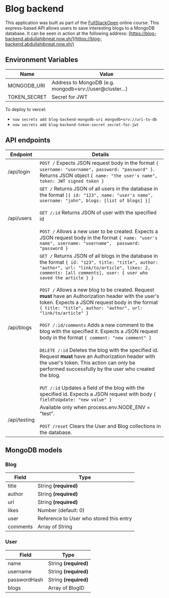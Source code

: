 # Blog backend
This application was built as part of the [FullStackOpen](https://fullstackopen.com/en/) online course. This express-based API allows users to save interesting blogs to a MongoDB database.
It can be seen in action at the following address: [https://blog-backend.abdullahibneat.now.sh/](https://blog-backend.abdullahibneat.now.sh/)

## Environment Variables
|Name|Value|
|--|--|
|MONGODB_URI|Address to MongoDB (e.g. mongodb+srv://user@cluster...)|
|TOKEN_SECRET|Secret for JWT|

To deploy to vercel:
- `now secrets add blog-backend-mongodb-uri mongodb+srv://uri-to-db`
- `now secrets add blog-backend-token-secret secret-for-jwt`

## API endpoints
|Endpoint|Details|
|--|--|
|/api/login|`POST /` Expects JSON request body in the format `{ username: "username", password: "password" }`. Returns JSON object `{ name: "the user's name", token: JWT signed token }`|
|/api/users|`GET /` Returns JSON of all users in the database in the format `[{ id: "123", name: "user's name", username: "john", blogs: [list of blogs] }]`<br><br>`GET /:id` Returns JSON of user with the specified id<br><br>`POST /` Allows a new user to be created. Expects a JSON request body in the format `{ name: "user's name", username: "username",  password: "password }`|
|/api/blogs|`GET /` Returns JSON of all blogs in the database in the format `{ id: "123", title: "title", author: "author", url: "link/to/article", likes: 2, comments: [all comments], user: { user who saved the article } }`<br><br>`POST /` Allows a new blog to be created. Request **must** have an Authorization header with the user's token. Expects a JSON request body in the format `{ title: "title", author: "author", url: "link/to/article" }`<br><br>`POST /:id/comments` Adds a new comment to the blog with the specified it. Expects a JSON request body in the format `{ comment: "new comment" }`<br><br>`DELETE /:id` Deletes the blog with the specified id. Request **must** have an Authorization header with the user's token. This action can only be performed successfully by the user who created the blog.<br><br>`PUT /:id` Updates a field of the blog with the specified id. Expects a JSON request with body `{ fieldToUpdate: "new value" }`|
|/api/testing|Available only when process.env.NODE_ENV = "test".<br><br>`POST /reset` Clears the User and Blog collections in the database.|


## MongoDB models
### Blog
|Field|Type|
|--|--|
|title|String **(required)**|
|author|String **(required)**|
|url|String **(required)**|
|likes|Number (default: 0)|
|user|Reference to User who stored this entry|
|comments|Array of String|

### User
|Field|Type|
|--|--|
|name|String **(required)**|
|username|String **(required)**|
|passwordHash|String **(required)**|
|blogs|Array of BlogID|

